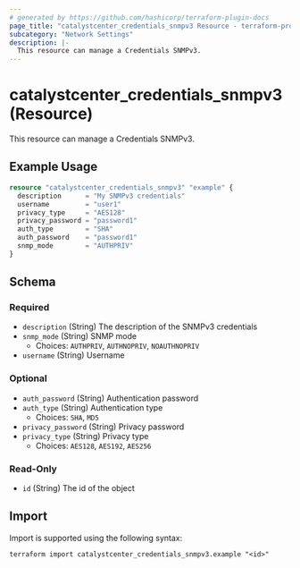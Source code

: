 ```yaml
---
# generated by https://github.com/hashicorp/terraform-plugin-docs
page_title: "catalystcenter_credentials_snmpv3 Resource - terraform-provider-catalystcenter"
subcategory: "Network Settings"
description: |-
  This resource can manage a Credentials SNMPv3.
---
```


# catalystcenter_credentials_snmpv3 (Resource)

This resource can manage a Credentials SNMPv3.

## Example Usage

```terraform
resource "catalystcenter_credentials_snmpv3" "example" {
  description      = "My SNMPv3 credentials"
  username         = "user1"
  privacy_type     = "AES128"
  privacy_password = "password1"
  auth_type        = "SHA"
  auth_password    = "password1"
  snmp_mode        = "AUTHPRIV"
}
```

<!-- schema generated by tfplugindocs -->
## Schema

### Required

- `description` (String) The description of the SNMPv3 credentials
- `snmp_mode` (String) SNMP mode
  - Choices: `AUTHPRIV`, `AUTHNOPRIV`, `NOAUTHNOPRIV`
- `username` (String) Username

### Optional

- `auth_password` (String) Authentication password
- `auth_type` (String) Authentication type
  - Choices: `SHA`, `MD5`
- `privacy_password` (String) Privacy password
- `privacy_type` (String) Privacy type
  - Choices: `AES128`, `AES192`, `AES256`

### Read-Only

- `id` (String) The id of the object

## Import

Import is supported using the following syntax:

```shell
terraform import catalystcenter_credentials_snmpv3.example "<id>"
```
